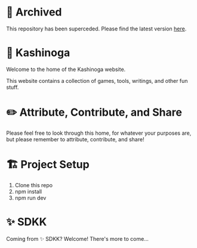 # 💾 Archived

This repository has been superceded. Please find the latest version [here](https://github.com/Kashinoga?tab=repositories).

# 💖 Kashinoga

Welcome to the home of the Kashinoga website.

This website contains a collection of games, tools, writings, and other fun stuff.

# ✏️ Attribute, Contribute, and Share

Please feel free to look through this home, for whatever your purposes are, but please remember to attribute, contribute, and share!

# 🏗️ Project Setup

1. Clone this repo
2. npm install
3. npm run dev

# ✨ SDKK

Coming from ✨ SDKK? Welcome! There's more to come...
